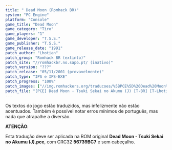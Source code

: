 ```yaml
---
title: " Dead Moon (Romhack BR)"
system: "PC Engine"
platform: "Console"
game_title: "Dead Moon"
game_category: "Tiro"
game_players: "1"
game_developer: "T.S.S."
game_publisher: "T.S.S."
game_release_date: "1991"
patch_author: "Lhotian"
patch_group: "Romhack BR (extinto)"
patch_site: "//romhackbr.no.sapo.pt/ (inativo)"
patch_version: "???"
patch_release: "05/11/2001 (provavelmente)"
patch_type: "IPS e IPS-EXE"
patch_progress: "100%"
patch_images: ["//img.romhackers.org/traducoes/%5BPCE%5D%20Dead%20Moon%20-%20Romhack%20BR%20-%201.png","//img.romhackers.org/traducoes/%5BPCE%5D%20Dead%20Moon%20-%20Romhack%20BR%20-%202.png","//img.romhackers.org/traducoes/%5BPCE%5D%20Dead%20Moon%20-%20Romhack%20BR%20-%203.png"]
patch_file: "[PCE] Dead Moon - Tsuki Sekai no Akumu (J) [T-BR] [T-Lhotian G-Romhack BR] [P-100% A-2001].zip"
---
```

Os textos do jogo estão traduzidos, mas infelizmente não estão acentuados. Também é possível notar erros mínimos de português, mas nada que atrapalhe a diversão.

<b>ATENÇÃO</b>:

Esta tradução deve ser aplicada na ROM original <b>Dead Moon - Tsuki Sekai no Akumu (J).pce</b>, com CRC32 <b>56739BC7</b> e sem cabeçalho.
